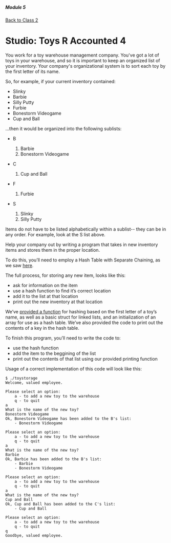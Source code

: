 ##### Module 5

[Back to Class 2](../../class2)

# Studio: Toys R Accounted 4

You work for a toy warehouse management company. You've got a lot of toys in your warehouse, and so it is important to keep an organized list of your inventory. Your company's organizational system is to sort each toy by the first letter of its name.

So, for example, if your current inventory contained:
* Slinky
* Barbie
* Silly Putty
* Furbie
* Bonestorm Videogame
* Cup and Ball

...then it would be organized into the following sublists:

* B
  1. Barbie
  2. Bonestorm Videogame
  
* C
  1. Cup and Ball
  
* F
  1. Furbie
  
* S
  1. Slinky
  2. Silly Putty

Items do not have to be listed alphabetically within a sublist-- they can be in any order. For example, look at the S list above.

Help your company out by writing a program that takes in new inventory items and stores them in the proper location.

To do this, you’ll need to employ a Hash Table with Separate Chaining, as we saw [here](http://cdn.cs50.net/2015/fall/lectures/5/w/notes5w/notes5w.html#hash_tables).

The full process, for storing any new item, looks like this:
- ask for information on the item
- use a hash function to find it’s correct location
- add it to the list at that location
- print out the new inventory at that location

We’ve [provided a function](toywarehouse.html) for hashing based on the first letter of a toy’s name, as well as a basic struct for linked lists, and an initialization of an array for use as a hash table.  We’ve also provided the code to print out the contents of a key in the hash table.

To finish this program, you’ll need to write the code to:
- use the hash function
- add the item to the beggining of the list
- print out the contents of that list using our provided printing function

Usage of a correct implementation of this code will look like this:

```nohighlight
$ ./toystorage
Welcome, valued employee. 

Please select an option:
    a - to add a new toy to the warehouse
    q - to quit
a 
What is the name of the new toy?
Bonestorm Videogame
Ok, Bonestorm Videogame has been added to the B's list:
    - Bonestorm Videogame

Please select an option:
    a - to add a new toy to the warehouse
    q - to quit
a 
What is the name of the new toy?
Barbie
Ok, Barbie has been added to the B's list:
    - Barbie
    - Bonestorm Videogame

Please select an option:
    a - to add a new toy to the warehouse
    q - to quit
a
What is the name of the new toy?
Cup and Ball
Ok, Cup and Ball has been added to the C's list:
    - Cup and Ball
  
Please select an option:
    a - to add a new toy to the warehouse
    q - to quit
q
Goodbye, valued employee.
```
